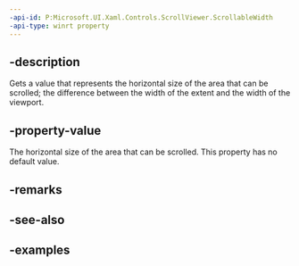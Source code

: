 ```yaml
---
-api-id: P:Microsoft.UI.Xaml.Controls.ScrollViewer.ScrollableWidth
-api-type: winrt property
---
```


## -description

Gets a value that represents the horizontal size of the area that can be scrolled; the difference between the width of the extent and the width of the viewport.

## -property-value

The horizontal size of the area that can be scrolled. This property has no default value.

## -remarks

## -see-also

## -examples

